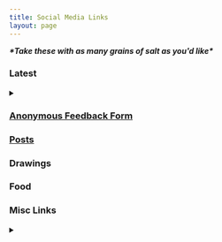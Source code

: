 ```yaml
---
title: Social Media Links
layout: page
---
```

***\*Take these with as many grains of salt as you'd like\****

### Latest
<details><summary></summary>
  
- [Personal invite link for the GivingMultiplier](https://givingmultiplier.org/invite/8A0F0D21)
- [every.org](https://every.org)
- [Daphne DiFazio's Transition Fund](https://gofund.me/c7d84073)
</details>

### [Anonymous Feedback Form](https://www.cognitoforms.com/Independent40/anonymousfeedbackforsean)
### [Posts](https://thesre.github.io/oldSite/posts/)
### Drawings
### Food
### Misc Links
<details><summary></summary>

- ["How Rich Am I?" Calculator](https://www.givingwhatwecan.org/) (bottom of page)
- Factory Farms and Antimicrobial Resistance (AMR)
  - [Why Factory Farms Are a Likely Source of the Next Pandemic](https://www.youtube.com/watch?v=hwuujiHvduc)
  - [Former Director-General of the WHO stating that AMR could compromise modern medicine
    as we know it](https://www.youtube.com/watch?v=jQPAz9tOOWM)
- [Recipe for Vegan
  Brownies](https://minimalistbaker.com/4-ingredient-vegan-easy-brownies/)
- [Petition: hold companies that have failed to live up to
their cage-free promises accountable](https://thehumaneleague.org/cage-free-eggspose)
- [Video](https://youtu.be/chALQCm9VgE): Stop saying "I can't understand"
- [Effective Altruism Introductory
  Fellowship](https://www.effectivealtruism.org/virtual-programs/introductory-fellowship/)
- [Giving Multiplier](https://givingmultiplier.org/): a great platform that offers donation
matching and helps you to give to effective charities
- [Implications of the recent change in the U.S. political landscape on impact-focused
  climate
  philanthropy](https://founderspledge.com/stories/the-implications-of-bidens-victory-for-impact-focused-climate-philanthropy)
  (disclaimer: I haven't read through the entirety of this article yet) 
- Fantastic, insightful article: ["On Caring"](http://mindingourway.com/on-caring/)
- [GoFundMe for my great-uncle](https://gofund.me/2df069d3)
- [microCOVID Project](https://www.microcovid.org/about)
- [Article](https://arstechnica.com/science/2011/06/risk-probability-and-how-our-brains-are-easily-misled)
  on how easily the human brain can be misled when assessing risk and probability 
- [Petition/campaign](https://actnow.thehumaneleague.org/corporate-cruelty/) urging food
  corporations to adopt better animal welfare standards
- [Petition](https://action.aclu.org/send-message/ar-veto-hb1570) Urging Governor
  Hutchinson to veto HB 1570 
- [Petition](https://action.aclu.org/send-message/save-lives-alternatives-racist-police-institutions-now):
  "Save Lives: Alternatives to Racist Police Institutions Now" 
- ["One of the world's best restaurants is going
  vegan"](https://www.cnn.com/2021/05/03/business/eleven-madison-park-meatless-trnd/index.html)
- COVID Crisis in India
  - [My tweet giving info on places to donate to](https://twitter.com/seansre/status/1391129494635880454)
    - Links provided in the tweet (in case they are inaccessible for some reason):
      - [List of effective charities to donate to and some analysis of
        them](https://docs.google.com/document/d/19sYlSoGamIBK2Eq9Sp8bxaEg24EEmbT8KCQCgMgAxHM/edit)
      - [GiveIndia's oxygen supply program](https://covid.giveindia.org/oxygen/)
      - [Tweet with calculations on effectiveness of donations targeted at oxygen
        supply](https://twitter.com/technocrypto/status/1388944290626347015)
- Personal Finance for Giving
  - [Planned Giving For Everyone](https://aaronhamlin.medium.com/planned-giving-for-everyone-15b9baf88632)
  - [Yield & Spread: donation-based personal finance course](https://yieldandspread.wixsite.com/personal-finance)
</details>
